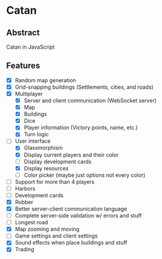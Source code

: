 # Catan
## Abstract
Catan in JavaScript

## Features
- [x] Random map generation
- [x] Grid-snapping buildings (Settlements, cities, and roads)
- [x] Multiplayer
    - [x] Server and client communication (WebSocket server)
    - [x] Map
    - [x] Buildings
    - [x] Dice
    - [x] Player information (Victory points, name, etc.)
    - [x] Turn logic
- [ ] User interface
    - [x] Glassmorphism
    - [x] Display current players and their color
    - [ ] Display development cards
    - [x] Display resources
    - [ ] Color picker (maybe just options not every color)
- [ ] Support for more than 4 players
- [ ] Harbors
- [ ] Development cards
- [x] Robber
- [x] Better server-client communication language
- [ ] Complete server-side validation w/ errors and stuff
- [ ] Longest road
- [x] Map zooming and moving
- [ ] Game settings and client settings
- [x] Sound effects when place buildings and stuff
- [x] Trading